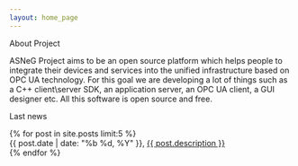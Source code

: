```yaml
---
layout: home_page
---
```


<div class="tile is-ancestor">
  <div class="tile is-parent">
    <div class="tile is-parent">
      <div class="tile is-child">
        <p class="title">About Project</p>
        <p class="subtitle"></p>
        <p>
          ASNeG Project aims to be an open source platform which helps people to integrate
          their devices and services into the unified infrastructure based on OPC UA technology.
          For this goal we are developing a lot of things such as a C++ client\server SDK, an application server,
          an OPC UA client, a GUI designer etc. All this software is
          open source and free.
        </p>
      </div>
    </div>
  </div>
  <div class="tile is-parent is-vertical is-6">
    <div class="tile is-parent">
      <div class="tile is-child">
        <p class="title">Last news</p>
        <p class="subtitle"> </p>
          {% for post in site.posts limit:5 %}
          <article>
            {{ post.date | date: "%b %d, %Y" }}, <a href="{{ post.url }}"> {{ post.description }} </a>
          </article>
          {% endfor %}
      </div>
    </div>
  </div>
</div>
